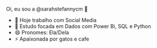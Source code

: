 Oi, eu sou a @sarahstefannycm 🫠
- 👀 Hoje trabalho com Social Media 
- 🌱 Estudo focada em Dados com Power Bi, SQL e Python
- 😄 Pronomes: Ela/Dela
- ⚡ Apaixonada por gatos e cafe

<!---
sarahstefannycm/sarahstefannycm is a ✨ special ✨ repository because its `README.md` (this file) appears on your GitHub profile.
You can click the Preview link to take a look at your changes.
--->
